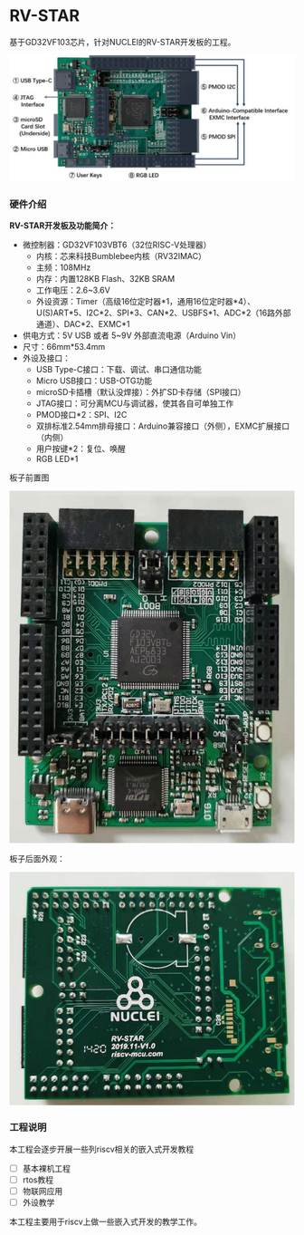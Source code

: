 # RV-STAR
基于GD32VF103芯片，针对NUCLEI的RV-STAR开发板的工程。

![board_front](figures/rv-star.jpg)

### 硬件介绍

**RV-STAR开发板及功能简介：**

- 微控制器：GD32VF103VBT6（32位RISC-V处理器）
  - 内核：芯来科技Bumblebee内核（RV32IMAC）
  - 主频：108MHz
  - 内存：内置128KB Flash、32KB SRAM
  - 工作电压：2.6~3.6V
  - 外设资源：Timer（高级16位定时器\*1，通用16位定时器\*4）、U(S)ART\*5、I2C\*2、SPI\*3、CAN\*2、USBFS\*1、ADC\*2（16路外部通道）、DAC\*2、EXMC*1
- 供电方式：5V USB 或者 5~9V 外部直流电源（Arduino Vin）
- 尺寸：66mm*53.4mm
- 外设及接口：
  - USB Type-C接口：下载、调试、串口通信功能
  - Micro USB接口：USB-OTG功能
  - microSD卡插槽（默认没焊接）：外扩SD卡存储（SPI接口）
  - JTAG接口：可分离MCU与调试器，使其各自可单独工作
  - PMOD接口*2：SPI、I2C
  - 双排标准2.54mm排母接口：Arduino兼容接口（外侧），EXMC扩展接口（内侧）
  - 用户按键*2：复位、唤醒
  - RGB LED*1

板子前置图

![board_front](figures/board_front.png)

板子后面外观：

![board_back](figures/board_back.png)

### 工程说明

本工程会逐步开展一些列riscv相关的嵌入式开发教程

* [ ] 基本裸机工程
* [ ] rtos教程
* [ ] 物联网应用
* [ ] 外设教学

本工程主要用于riscv上做一些嵌入式开发的教学工作。

